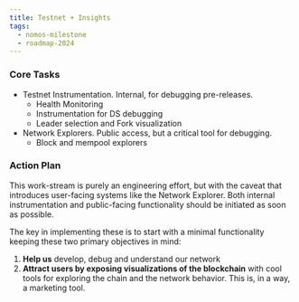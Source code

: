 ```yaml
---
title: Testnet + Insights
tags:
  - nomos-milestone
  - roadmap-2024
---
```

### Core Tasks

- Testnet Instrumentation. Internal, for debugging pre-releases.
    - Health Monitoring
    - Instrumentation for DS debugging
    - Leader selection and Fork visualization
- Network Explorers. Public access, but a critical tool for debugging.
    - Block and mempool explorers

### Action Plan

This work-stream is purely an engineering effort, but with the caveat that introduces user-facing systems like the Network Explorer. Both internal instrumentation and public-facing functionality should be initiated as soon as possible.

The key in implementing these is to start with a minimal functionality keeping these two primary objectives in mind:

1. **Help us** develop, debug and understand our network
2. **Attract users by exposing visualizations of the blockchain** with cool tools for exploring the chain and the network behavior. This is, in a way, a marketing tool.
